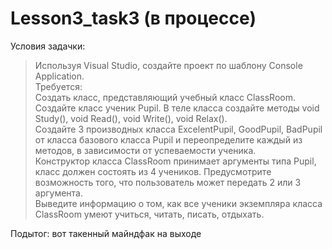 # Lesson3_task3 (в процессе)
Условия задачки:
>Используя Visual Studio, создайте проект по шаблону Console Application.  
Требуется:  
Создать класс, представляющий учебный класс ClassRoom.  
Создайте класс ученик Pupil.  В теле класса создайте методы void Study(), void Read(), void Write(), void Relax().  
Создайте 3 производных класса ExcelentPupil, GoodPupil, BadPupil  от класса базового класса Pupil и переопределите каждый из методов, в зависимости от успеваемости ученика.   
Конструктор класса ClassRoom принимает аргументы типа Pupil, класс должен состоять из 4 учеников. 
Предусмотрите возможность того, что пользователь может передать 2 или 3 аргумента.  
Выведите информацию о том, как все ученики экземпляра класса ClassRoom умеют учиться, читать, писать, отдыхать.

Подытог: вот такенный майндфак на выходе
>![]()
